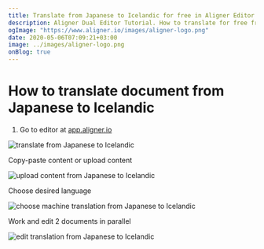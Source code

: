 ```yaml
---
title: Translate from Japanese to Icelandic for free in Aligner Editor
description: Aligner Dual Editor Tutorial. How to translate for free from Japanese to Icelandic. Aligner is multilingual document management platform. 
ogImage: "https://www.aligner.io/images/aligner-logo.png"
date: 2020-05-06T07:09:21+03:00
image: ../images/aligner-logo.png
onBlog: true
---
```


# How to translate document from Japanese to Icelandic

1. Go to editor at [app.aligner.io](https://app.aligner.io "Aligner App web page")

![translate from Japanese to Icelandic](../aligner-blank-editor.png "translate from Japanese to Icelandic")

Copy-paste content or upload content

![upload content from Japanese to Icelandic](../aligner-uploaded-document.png "upload content from Japanese to Icelandic")

Choose desired language

![choose machine translation from Japanese to Icelandic](../aligner-language-dropdown.png "choose machine translation from Japanese to Icelandic")

Work and edit 2 documents in parallel

![edit translation from Japanese to Icelandic](../aligner-double-sitded-editor.png "edit translation from Japanese to Icelandic")

